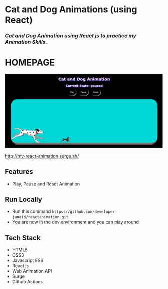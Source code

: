 # Cat and Dog Animations (using React)

### *Cat and Dog Animation using React js to practice my Animation Skills.*




# HOMEPAGE
<img src='./animation.png'/>


http://my-react-animation.surge.sh/


## Features

- Play, Pause and Reset Animation

## Run Locally 

- Run this command `https://github.com/developer-junaid/reactanimation.git`
- You are now in the dev environment and you can play around 

## Tech Stack

- HTML5
- CSS3
- Javascript ES6
- React js
- Web Animation API
- Surge
- Github Actions
